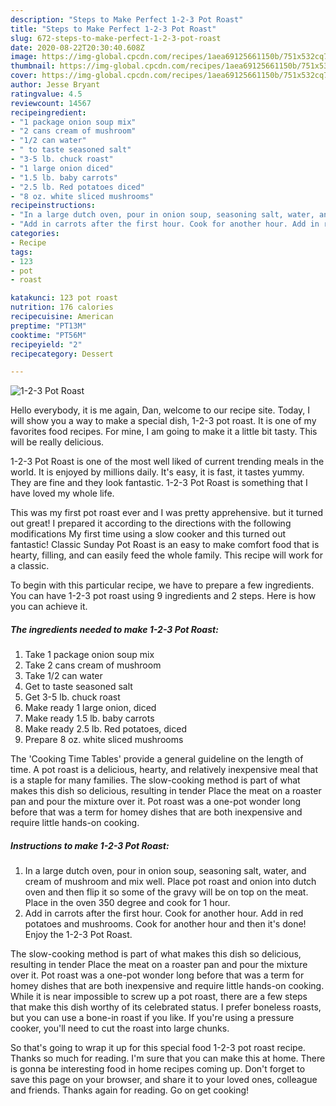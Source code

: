 ```yaml
---
description: "Steps to Make Perfect 1-2-3 Pot Roast"
title: "Steps to Make Perfect 1-2-3 Pot Roast"
slug: 672-steps-to-make-perfect-1-2-3-pot-roast
date: 2020-08-22T20:30:40.608Z
image: https://img-global.cpcdn.com/recipes/1aea69125661150b/751x532cq70/1-2-3-pot-roast-recipe-main-photo.jpg
thumbnail: https://img-global.cpcdn.com/recipes/1aea69125661150b/751x532cq70/1-2-3-pot-roast-recipe-main-photo.jpg
cover: https://img-global.cpcdn.com/recipes/1aea69125661150b/751x532cq70/1-2-3-pot-roast-recipe-main-photo.jpg
author: Jesse Bryant
ratingvalue: 4.5
reviewcount: 14567
recipeingredient:
- "1 package onion soup mix"
- "2 cans cream of mushroom"
- "1/2 can water"
- " to taste seasoned salt"
- "3-5 lb. chuck roast"
- "1 large onion diced"
- "1.5 lb. baby carrots"
- "2.5 lb. Red potatoes diced"
- "8 oz. white sliced mushrooms"
recipeinstructions:
- "In a large dutch oven, pour in onion soup, seasoning salt, water, and cream of mushroom and mix well. Place pot roast and onion into dutch oven and then flip it so some of the gravy will be on top on the meat. Place in the oven 350 degree and cook for 1 hour."
- "Add in carrots after the first hour. Cook for another hour. Add in red potatoes and mushrooms. Cook for another hour and then it&#39;s done! Enjoy the 1-2-3 Pot Roast."
categories:
- Recipe
tags:
- 123
- pot
- roast

katakunci: 123 pot roast 
nutrition: 176 calories
recipecuisine: American
preptime: "PT13M"
cooktime: "PT56M"
recipeyield: "2"
recipecategory: Dessert

---
```



![1-2-3 Pot Roast](https://img-global.cpcdn.com/recipes/1aea69125661150b/751x532cq70/1-2-3-pot-roast-recipe-main-photo.jpg)

Hello everybody, it is me again, Dan, welcome to our recipe site. Today, I will show you a way to make a special dish, 1-2-3 pot roast. It is one of my favorites food recipes. For mine, I am going to make it a little bit tasty. This will be really delicious.

1-2-3 Pot Roast is one of the most well liked of current trending meals in the world. It is enjoyed by millions daily. It's easy, it is fast, it tastes yummy. They are fine and they look fantastic. 1-2-3 Pot Roast is something that I have loved my whole life.

This was my first pot roast ever and I was pretty apprehensive. but it turned out great! I prepared it according to the directions with the following modifications My first time using a slow cooker and this turned out fantastic! Classic Sunday Pot Roast is an easy to make comfort food that is hearty, filling, and can easily feed the whole family. This recipe will work for a classic.


To begin with this particular recipe, we have to prepare a few ingredients. You can have 1-2-3 pot roast using 9 ingredients and 2 steps. Here is how you can achieve it.

<!--inarticleads1-->

##### The ingredients needed to make 1-2-3 Pot Roast:

1. Take 1 package onion soup mix
1. Take 2 cans cream of mushroom
1. Take 1/2 can water
1. Get  to taste seasoned salt
1. Get 3-5 lb. chuck roast
1. Make ready 1 large onion, diced
1. Make ready 1.5 lb. baby carrots
1. Make ready 2.5 lb. Red potatoes, diced
1. Prepare 8 oz. white sliced mushrooms


The &#39;Cooking Time Tables&#39; provide a general guideline on the length of time. A pot roast is a delicious, hearty, and relatively inexpensive meal that is a staple for many families. The slow-cooking method is part of what makes this dish so delicious, resulting in tender Place the meat on a roaster pan and pour the mixture over it. Pot roast was a one-pot wonder long before that was a term for homey dishes that are both inexpensive and require little hands-on cooking. 

<!--inarticleads2-->

##### Instructions to make 1-2-3 Pot Roast:

1. In a large dutch oven, pour in onion soup, seasoning salt, water, and cream of mushroom and mix well. Place pot roast and onion into dutch oven and then flip it so some of the gravy will be on top on the meat. Place in the oven 350 degree and cook for 1 hour.
1. Add in carrots after the first hour. Cook for another hour. Add in red potatoes and mushrooms. Cook for another hour and then it&#39;s done! Enjoy the 1-2-3 Pot Roast.


The slow-cooking method is part of what makes this dish so delicious, resulting in tender Place the meat on a roaster pan and pour the mixture over it. Pot roast was a one-pot wonder long before that was a term for homey dishes that are both inexpensive and require little hands-on cooking. While it is near impossible to screw up a pot roast, there are a few steps that make this dish worthy of its celebrated status. I prefer boneless roasts, but you can use a bone-in roast if you like. If you&#39;re using a pressure cooker, you&#39;ll need to cut the roast into large chunks. 

So that's going to wrap it up for this special food 1-2-3 pot roast recipe. Thanks so much for reading. I'm sure that you can make this at home. There is gonna be interesting food in home recipes coming up. Don't forget to save this page on your browser, and share it to your loved ones, colleague and friends. Thanks again for reading. Go on get cooking!
